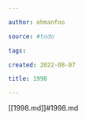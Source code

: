 ```yaml
---

author: ohmanfoo

source: #todo

tags: 

created: 2022-08-07

title: 1998

---
```

[[1998.md]]#1998.md